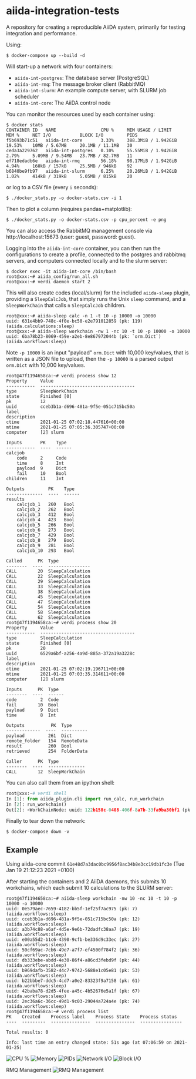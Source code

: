 # aiida-integration-tests

A repository for creating a reproducible AiiDA system, primarily for testing integration and performance.

Using:

```console
$ docker-compose up --build -d
```

Will start-up a network with four containers:

- `aiida-int-postgres`: The database server (PostgreSQL)
- `aiida-int-rmq`: The message broker client (RabbitMQ)
- `aiida-int-slurm`: An example compute server, with SLURM job scheduler
- `aiida-int-core`: The AiiDA control node

You can monitor the resources used by each container using:

```console
$ docker stats
CONTAINER ID   NAME                 CPU %     MEM USAGE / LIMIT     MEM %     NET I/O           BLOCK I/O         PIDS
f5b693b71c51   aiida-int-core       3.33%     388.3MiB / 1.942GiB   19.53%    10MB / 5.67MB     20.1MB / 11.1MB   30
ceda3a229762   aiida-int-postgres   0.10%     55.55MiB / 1.942GiB   2.79%     5.09MB / 9.54MB   23.7MB / 82.7MB   11
ef718edadb6e   aiida-int-rmq        56.18%    98.17MiB / 1.942GiB   4.94%     160kB / 157kB     25.5MB / 946kB    92
b6840be9fb97   aiida-int-slurm      6.25%     20.26MiB / 1.942GiB   1.02%     414kB / 319kB     5.05MB / 815kB    20
```

or log to a CSV file (every `i` seconds):

```console
$ ./docker_stats.py -o docker-stats.csv -i 1
```

Then to plot a column (requires pandas+matplotlib):

```console
$ ./docker_stats.py -o docker-stats.csv -p cpu_percent -e png
```

You can also access the RabbitMQ management console via http://localhost:15673 (user: guest, password: guest).

Logging into the `aiida-int-core` container, you can then run the configurations to create a profile, connected to the postgres and rabbitmq servers, and computers connected locally and to the slurm server:

```console
$ docker exec -it aiida-int-core /bin/bash
root@xxx:~# aiida_config/run_all.sh
root@xxx:~# verdi daemon start 2
```

This will also create codes (local/slurm) for the included `aiida-sleep` plugin, providing a `SleepCalcJob`,
that simply runs the Unix `sleep` command, and a `SleepWorkChain` that calls `n` `SleepCalcJob` children.

```console
root@xxx:~# aiida-sleep calc -n 1 -t 10 -p 10000 -o 10000
uuid: 631e4bb9-748c-4f0e-bc50-e2e791012859 (pk: 119) (aiida.calculations:sleep)
root@xxx:~# aiida-sleep workchain -nw 1 -nc 10 -t 10 -p 10000 -o 10000
uuid: 6ba78b23-8069-459e-a2eb-8e867972044b (pk: `orm.Dict`) (aiida.workflows:sleep)
```

Note `-p 10000` is an input "payload" `orm.Dict` with 10,000 key/values,
that is written as a JSON file to upload,
then the `-p 10000` is a parsed output `orm.Dict` with 10,000 key/values.

```console
root@47f1194658ca:~# verdi process show 12
Property     Value
-----------  ------------------------------------
type         SleepWorkChain
state        Finished [0]
pk           12
uuid         cceb3b1a-d696-481a-9f5e-051c715bc50a
label
description
ctime        2021-01-25 07:02:18.447616+00:00
mtime        2021-01-25 07:05:36.305747+00:00
computer     [2] slurm

Inputs       PK    Type
-----------  ----  ------
calcjob
    code     2     Code
    time     8     Int
    payload  9     Dict
    fail     10    Bool
children     11    Int

Outputs         PK    Type
--------------  ----  ------
results
    calcjob_1   260   Bool
    calcjob_2   262   Bool
    calcjob_3   412   Bool
    calcjob_4   423   Bool
    calcjob_5   266   Bool
    calcjob_6   273   Bool
    calcjob_7   429   Bool
    calcjob_8   279   Bool
    calcjob_9   281   Bool
    calcjob_10  293   Bool

Called      PK  Type
--------  ----  ----------------
CALL        20  SleepCalculation
CALL        22  SleepCalculation
CALL        29  SleepCalculation
CALL        33  SleepCalculation
CALL        38  SleepCalculation
CALL        45  SleepCalculation
CALL        47  SleepCalculation
CALL        54  SleepCalculation
CALL        58  SleepCalculation
CALL        62  SleepCalculation
root@47f1194658ca:~# verdi process show 20
Property     Value
-----------  ------------------------------------
type         SleepCalculation
state        Finished [0]
pk           20
uuid         6529a6bf-a256-4a9d-885a-372a19a3228c
label
description
ctime        2021-01-25 07:02:19.196711+00:00
mtime        2021-01-25 07:03:35.314611+00:00
computer     [2] slurm

Inputs      PK  Type
--------  ----  ------
code         2  Code
fail        10  Bool
payload      9  Dict
time         8  Int

Outputs          PK  Type
-------------  ----  ----------
payload         261  Dict
remote_folder   154  RemoteData
result          260  Bool
retrieved       254  FolderData

Caller      PK  Type
--------  ----  --------------
CALL        12  SleepWorkChain
```

You can also call them from an ipython shell:

```python
root@xxx:~# verdi shell
In [1]: from aiida_plugin.cli import run_calc, run_workchain
In [2]: run_workchain()
Out[2]: <WorkChainNode: uuid: 122b158c-0408-406f-8a7b-33fa9ba30bf1 (pk: 134) (aiida.workflows:sleep)>
```

Finally to tear down the network:

```console
$ docker-compose down -v
```

## Example

Using aiida-core commit `61e48d7a3dac0bc9956f8ac34b8e3cc19db1fc3e` (Tue Jan 19 21:12:23 2021 +0100)

After starting the containers and 2 AiiDA daemons, this submits 10 workchains, which each submit 10 calculations to the SLURM server:

```console
root@47f1194658ca:~# aiida-sleep workchain -nw 10 -nc 10 -t 10 -p 10000 -o 10000
uuid: 0e579aec-7659-4182-bb5f-1ef25f7ac975 (pk: 7) (aiida.workflows:sleep)
uuid: cceb3b1a-d696-481a-9f5e-051c715bc50a (pk: 12) (aiida.workflows:sleep)
uuid: a3b74c88-a6af-4d5e-9e6b-72dadfc38aa7 (pk: 19) (aiida.workflows:sleep)
uuid: e00a55d2-b1c6-4390-9cfb-be336d9c33ec (pk: 27) (aiida.workflows:sleep)
uuid: 50cf69ac-7cb6-49e7-a7f7-ef4500f784f2 (pk: 36) (aiida.workflows:sleep)
uuid: db333ebe-abdd-4e30-86f4-a86cd3febd9f (pk: 44) (aiida.workflows:sleep)
uuid: b969dafb-3582-44c7-9742-5688e1c05e81 (pk: 53) (aiida.workflows:sleep)
uuid: b22bbbe7-ddc5-4cd7-a0e2-83323f9a7158 (pk: 61) (aiida.workflows:sleep)
uuid: 42baba78-d2d5-4fee-a45c-4b52676e5a1f (pk: 67) (aiida.workflows:sleep)
uuid: 2ec36a6c-36cc-49d1-9c03-29044a724a4e (pk: 74) (aiida.workflows:sleep)
root@47f1194658ca:~# verdi process list
PK    Created    Process label    Process State    Process status
----  ---------  ---------------  ---------------  ----------------

Total results: 0

Info: last time an entry changed state: 51s ago (at 07:06:59 on 2021-01-25)
```

![CPU %](example/stats-cpu_percent.png)
![Memory](example/stats-mem.png)
![PIDs](example/stats-pids.png)
![Network I/O](example/stats-netio.png)
![Block I/O](example/stats-blockio.png)

RMQ Management
![RMQ Management](example/rmq-management.png)
